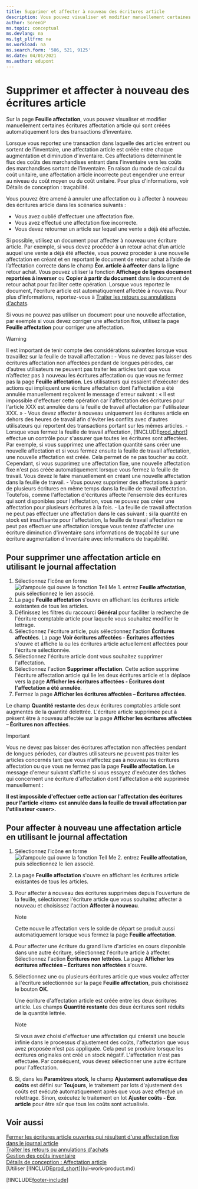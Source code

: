 ```yaml
---
title: Supprimer et affecter à nouveau des écritures article
description: Vous pouvez visualiser et modifier manuellement certaines écritures d'affectation article qui sont créées automatiquement lors des transactions d'inventaire.
author: SorenGP
ms.topic: conceptual
ms.devlang: na
ms.tgt_pltfrm: na
ms.workload: na
ms.search.form: '506, 521, 9125'
ms.date: 04/01/2021
ms.author: edupont
---
```

# Supprimer et affecter à nouveau des écritures article
Sur la page **Feuille affectation**, vous pouvez visualiser et modifier manuellement certaines écritures affectation article qui sont créées automatiquement lors des transactions d'inventaire.  

Lorsque vous reportez une transaction dans laquelle des articles entrent ou sortent de l'inventaire, une affectation article est créée entre chaque augmentation et diminution d'inventaire. Ces affectations déterminent le flux des coûts des marchandises entrant dans l'inventaire vers les coûts des marchandises sortant de l'inventaire. En raison du mode de calcul du coût unitaire, une affectation article incorrecte peut engendrer une erreur au niveau du coût moyen ou du coût unitaire. Pour plus d'informations, voir Détails de conception : traçabilité.

Vous pouvez être amené à annuler une affectation ou à affecter à nouveau des écritures article dans les scénarios suivants :

- Vous avez oublié d'effectuer une affectation fixe.
- Vous avez effectué une affectation fixe incorrecte.
- Vous devez retourner un article sur lequel une vente a déjà été affectée.

Si possible, utilisez un document pour affecter à nouveau une écriture article. Par exemple, si vous devez procéder à un retour achat d’un article auquel une vente a déjà été affectée, vous pouvez procéder à une nouvelle affectation en créant et en reportant le document de retour achat à l’aide de l’affectation correcte dans le champ **Écr. article à affecter** dans la ligne retour achat. Vous pouvez utiliser la fonction **Affichage de lignes document reportées à inverser** ou **Copier à partir du document** dans le document de retour achat pour faciliter cette opération. Lorsque vous reportez le document, l'écriture article est automatiquement affectée à nouveau. Pour plus d'informations, reportez-vous à [Traiter les retours ou annulations d'achats](purchasing-how-process-purchase-returns-cancellations.md).

Si vous ne pouvez pas utiliser un document pour une nouvelle affectation, par exemple si vous devez corriger une affectation fixe, utilisez la page **Feuille affectation** pour corriger une affectation.

> [!Warning]  
> Il est important de tenir compte des considérations suivantes lorsque vous travaillez sur la feuille de travail affectation :
    - Vous ne devez pas laisser des écritures affectation non affectées pendant de longues périodes, car d’autres utilisateurs ne peuvent pas traiter les articles tant que vous n’affectez pas à nouveau les écritures affectation ou que vous ne fermez pas la page **Feuille affectation**. Les utilisateurs qui essaient d'exécuter des actions qui impliquent une écriture affectation dont l'affectation a été annulée manuellement reçoivent le message d'erreur suivant : « Il est impossible d'effectuer cette opération car l'affectation des écritures pour l'article XXX est annulée dans la feuille de travail affectation par l'utilisateur XXX. »
    - Vous devez affecter à nouveau uniquement les écritures article en dehors des heures de travail afin d'éviter les conflits avec d'autres utilisateurs qui reportent des transactions portant sur les mêmes articles.
    - Lorsque vous fermez la feuille de travail affectation, [!INCLUDE[prod_short](includes/prod_short.md)] effectue un contrôle pour s'assurer que toutes les écritures sont affectées. Par exemple, si vous supprimez une affectation quantité sans créer une nouvelle affectation et si vous fermez ensuite la feuille de travail affectation, une nouvelle affectation est créée. Cela permet de ne pas toucher au coût. Cependant, si vous supprimez une affectation fixe, une nouvelle affectation fixe n'est pas créée automatiquement lorsque vous fermez la feuille de travail. Vous devez le faire manuellement en créant une nouvelle affectation dans la feuille de travail.
    - Vous pouvez supprimer des affectations à partir de plusieurs écritures en même temps dans la feuille de travail affectation. Toutefois, comme l'affectation d'écritures affecte l'ensemble des écritures qui sont disponibles pour l'affectation, vous ne pouvez pas créer une affectation pour plusieurs écritures à la fois.
    - La feuille de travail affectation ne peut pas effectuer une affectation dans le cas suivant : si la quantité en stock est insuffisante pour l'affectation, la feuille de travail affectation ne peut pas effectuer une affectation lorsque vous tentez d'affecter une écriture diminution d'inventaire sans informations de traçabilité sur une écriture augmentation d'inventaire avec informations de traçabilité.

## Pour supprimer une affectation article en utilisant le journal affectation

1.  Sélectionnez l’icône en forme ![d’ampoule qui ouvre la fonction Tell Me 1.](media/ui-search/search_small.png "Dites-moi ce que vous voulez faire") entrez **Feuille affectation**, puis sélectionnez le lien associé.  
2.  La page **Feuille affectation** s'ouvre en affichant les écritures article existantes de tous les articles.  
3.  Définissez les filtres du raccourci **Général** pour faciliter la recherche de l'écriture comptable article pour laquelle vous souhaitez modifier le lettrage.  
4.  Sélectionnez l'écriture article, puis sélectionnez l'action **Écritures affectées**. La page **Voir écritures affectées - Écritures affectées** s'ouvre et affiche la ou les écritures article actuellement affectées pour l'écriture sélectionnée.  
5.  Sélectionnez l'écriture article dont vous souhaitez supprimer l'affectation.  
6.  Sélectionnez l'action **Supprimer affectation**. Cette action supprime l'écriture affectation article qui lie les deux écritures article et la déplace vers la page **Afficher les écritures affectées - Écritures dont l'affectation a été annulée**.  
7.  Fermez la page **Afficher les écritures affectées – Écritures affectées**.  

 Le champ **Quantité restante** des deux écritures comptables article sont augmentés de la quantité délettrée. L'écriture article supprimée peut à présent être à nouveau affectée sur la page **Afficher les écritures affectées – Écritures non affectées**.  

> [!IMPORTANT]  
>  Vous ne devez pas laisser des écritures affectation non affectées pendant de longues périodes, car d’autres utilisateurs ne peuvent pas traiter les articles concernés tant que vous n’affectez pas à nouveau les écritures affectation ou que vous ne fermez pas la page **Feuille affectation**. Le message d'erreur suivant s'affiche si vous essayez d'exécuter des tâches qui concernent une écriture d'affectation dont l'affectation a été supprimée manuellement :  
>   
>  **Il est impossible d'effectuer cette action car l'affectation des écritures pour l'article \<item\> est annulée dans la feuille de travail affectation par l'utilisateur \<user\>.**  

## Pour affecter à nouveau une affectation article en utilisant le journal affectation

1.  Sélectionnez l’icône en forme ![d’ampoule qui ouvre la fonction Tell Me 2.](media/ui-search/search_small.png "Dites-moi ce que vous voulez faire") entrez **Feuille affectation**, puis sélectionnez le lien associé.  
2.  La page **Feuille affectation** s'ouvre en affichant les écritures article existantes de tous les articles.  
3.  Pour affecter à nouveau des écritures supprimées depuis l'ouverture de la feuille, sélectionnez l'écriture article que vous souhaitez affecter à nouveau et choisissez l'action **Affecter à nouveau**.  

    > [!NOTE]  
    >  Cette nouvelle affectation vers le solde de départ se produit aussi automatiquement lorsque vous fermez la page **Feuille affectation**.  
4.  Pour affecter une écriture du grand livre d'articles en cours disponible dans une autre écriture, sélectionnez l'écriture article à affecter. Sélectionnez l'action **Écritures non lettrées**. La page **Afficher les écritures affectées – Écritures non affectées** s'ouvre.  
5.  Sélectionnez une ou plusieurs écritures article que vous voulez affecter à l'écriture sélectionnée sur la page **Feuille affectation**, puis choisissez le bouton **OK**.  

     Une écriture d'affectation article est créée entre les deux écritures article. Les champs **Quantité restante** des deux écritures sont réduits de la quantité lettrée.  

    > [!NOTE]  
    >  Si vous avez choisi d'effectuer une affectation qui créerait une boucle infinie dans le processus d'ajustement des coûts, l'affectation que vous avez proposée n'est pas appliquée. Cela peut se produire lorsque les écritures originales ont créé un stock négatif. L'affectation n'est pas effectuée. Par conséquent, vous devez sélectionner une autre écriture pour l'affectation.  
6.  Si, dans les **Paramètres stock**, le champ **Ajustement automatique des coûts** est défini sur **Toujours**, le traitement par lots d'ajustement des coûts est exécuté automatiquement après que vous avez effectué un relettrage. Sinon, exécutez le traitement en lot **Ajuster coûts - Écr. article** pour être sûr que tous les coûts sont actualisés.  

## Voir aussi

[Fermer les écritures article ouvertes qui résultent d'une affectation fixe dans le journal article](finance-how-to-close-open-item-ledger-entries-resulting-from-fixed-application-in-the-item-journal.md)  
 [Traiter les retours ou annulations d'achats](purchasing-how-process-purchase-returns-cancellations.md)  
 [Gestion des coûts inventaire](finance-manage-inventory-costs.md)   
 [Détails de conception : Affectation article](design-details-item-application.md)  
 [Utiliser [!INCLUDE[prod_short](includes/prod_short.md)]](ui-work-product.md)


[!INCLUDE[footer-include](includes/footer-banner.md)]